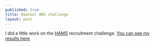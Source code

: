 ```yaml
---
published: true
title: Haensel AMS challenge
layout: post
---
```

I did a little work on the [HAMS](https://github.com/haensel-ams/recruitment_challenge) recruitment challenge.  [You can see my results here](https://github.com/rhsimplex/hams-challenge/blob/master/Report.ipynb).